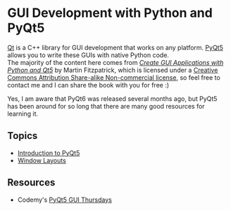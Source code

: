 # GUI Development with Python and PyQt5
[Qt](https://www.qt.io/) is a C++ library for GUI development that works on any platform. [PyQt5](https://pypi.org/project/PyQt5/) allows you to write these GUIs with native
Python code. <br /> The majority of the content here comes from [_Create GUI Applications with Python and Qt5_](https://www.pythonguis.com/pyqt5-book/) by Martin Fitzpatrick,
which is licensed under a [Creative Commons Attribution Share-alike Non-commercial license](https://creativecommons.org/licenses/by-nc-sa/3.0/), so feel free to contact me and 
I can share the book with you for free :)

Yes, I am aware that PyQt6 was released several months ago, but PyQt5 has been around for so long that there are many good resources for learning it.

## Topics
- [Introduction to PyQt5](https://github.com/EthanC2/Notes-and-Writeups/blob/main/Python/GUI/Introduction%20to%20PyQt5.md)
- [Window Layouts](https://github.com/EthanC2/Notes-and-Writeups/blob/main/Python/GUI/Window%20Layouts.md)

## Resources
- Codemy's [PyQt5 GUI Thursdays](https://www.youtube.com/playlist?list=PLCC34OHNcOtpmCA8s_dpPMvQLyHbvxocY)
